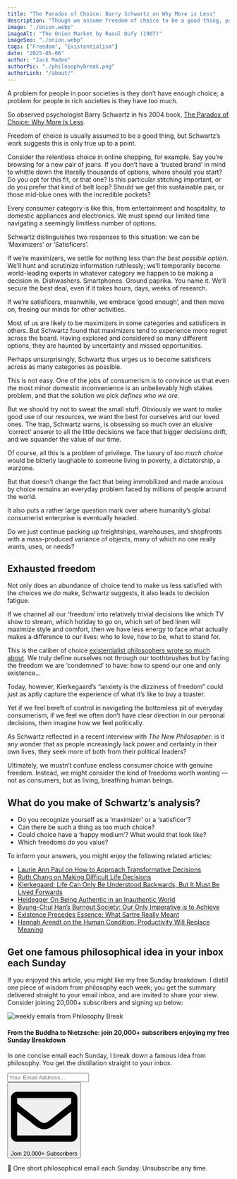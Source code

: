 ```yaml
---
title: "The Paradox of Choice: Barry Schwartz on Why More is Less"
description: "Though we assume freedom of choice to be a good thing, psychologist Barry Schwartz suggests too much choice fills us with anxiety and regret, and could lead people to seek more direction and control from their political leaders."
image: "./onion.webp"
imageAlt: "The Onion Market by Raoul Dufy (1907)"
imageSeo: "./onion.webp"
tags: ["Freedom", "Existentialism"]
date: "2025-05-06"
author: "Jack Maden"
authorPic: "./philosophybreak.png"
authorLink: "/about/"
---
```


<span class="big-letter">A</span> problem for people in poor societies is they don’t have enough choice; a problem for people in rich societies is they have too much. 

So observed psychologist Barry Schwartz in his 2004 book, <a target="_blank" rel="noopener noreferrer sponsored" href="https://amzn.to/4j0QwAh">The Paradox of Choice: Why More Is Less</a>. 

Freedom of choice is usually assumed to be a good thing, but Schwartz’s work suggests this is only true up to a point. 

Consider the relentless choice in online shopping, for example. Say you’re browsing for a new pair of jeans. If you don’t have a ‘trusted brand’ in mind to whittle down the literally thousands of options, where should you start? Do you opt for this fit, or that one? Is this particular stitching important, or do you prefer that kind of belt loop? Should we get this sustainable pair, or those mid-blue ones with the incredible pockets?

Every consumer category is like this, from entertainment and hospitality, to domestic appliances and electronics. We must spend our limited time navigating a seemingly limitless number of options.

Schwartz distinguishes two responses to this situation: we can be ‘Maximizers’ or ‘Satisficers’. 

If we’re maximizers, we settle for nothing less than _the best possible option_. We’ll hunt and scrutinize information ruthlessly; we’ll temporarily become world-leading experts in whatever category we happen to be making a decision in. Dishwashers. Smartphones. Ground paprika. You name it. We’ll secure the best deal, even if it takes hours, days, weeks of research. 

If we’re satisficers, meanwhile, we embrace ‘good enough’, and then move on, freeing our minds for other activities.

Most of us are likely to be maximizers in some categories and satisficers in others. But Schwartz found that maximizers tend to experience more regret across the board. Having explored and considered so many different options, they are haunted by uncertainty and missed opportunities.

Perhaps unsurprisingly, Schwartz thus urges us to become satisficers across as many categories as possible. 

This is not easy. One of the jobs of consumerism is to convince us that even the most minor domestic inconvenience is an unbelievably high stakes problem, and that the solution we pick _defines who we are._

But we should try not to sweat the small stuff. Obviously we want to make good use of our resources, we want the best for ourselves and our loved ones. The trap, Schwartz warns, is obsessing so much over an elusive ‘correct’ answer to all the little decisions we face that bigger decisions drift, and we squander the value of our time. 

Of course, all this is a problem of privilege. The luxury of _too much choice_ would be bitterly laughable to someone living in poverty, a dictatorship, a warzone.

But that doesn’t change the fact that being immobilized and made anxious by choice remains an everyday problem faced by millions of people around the world.

It also puts a rather large question mark over where humanity’s global consumerist enterprise is eventually headed.

Do we just continue packing up freightships, warehouses, and shopfronts with a mass-produced variance of objects, many of which no one really wants, uses, or needs?

## Exhausted freedom

<span class="big-letter">N</span>ot only does an abundance of choice tend to make us less satisfied with the choices we _do_ make, Schwartz suggests, it also leads to decision fatigue. 

If we channel all our ‘freedom’ into relatively trivial decisions like which TV show to stream, which holiday to go on, which set of bed linen will maximize style and comfort, then we have less energy to face what actually makes a difference to our lives: who to love, how to be, what to stand for.

This is the caliber of choice [existentialist philosophers wrote so much about](/articles/what-is-existentialism-3-core-principles-of-existentialist-philosophy/). We truly define ourselves not through our toothbrushes but by facing the freedom we are ‘condemned’ to have: how to spend our one and only existence…

Today, however, Kierkegaard’s “anxiety is the dizziness of freedom” could just as aptly capture the experience of what it’s like to buy a toaster.

Yet if we feel bereft of control in navigating the bottomless pit of everyday consumerism, if we feel we often don’t have clear direction in our personal decisions, then imagine how we feel politically.

As Schwartz reflected in a recent interview with _The New Philosopher:_ is it any wonder that as people increasingly lack power and certainty in their own lives, they seek more of both from their political leaders?

Ultimately, we mustn’t confuse endless consumer choice with genuine freedom. Instead, we might consider the kind of freedoms worth wanting — not as consumers, but as living, breathing human beings.

## What do you make of Schwartz’s analysis?

- Do you recognize yourself as a ‘maximizer’ or a ‘satisficer’?
- Can there be such a thing as too much choice?
- Could choice have a ‘happy medium’? What would that look like?
- Which freedoms do you value?

To inform your answers, you might enjoy the following related articles:

- [Laurie Ann Paul on How to Approach Transformative Decisions](/articles/laurie-ann-paul-on-how-to-approach-transformative-decisions/)
- [Ruth Chang on Making Difficult Life Decisions](/articles/ruth-chang-on-making-difficult-life-decisions/)
- [Kierkegaard: Life Can Only Be Understood Backwards, But It Must Be Lived Forwards](/articles/kierkegaard-life-can-only-be-understood-backwards-but-must-be-lived-forwards/)
- [Heidegger On Being Authentic in an Inauthentic World](/articles/heidegger-on-being-authentic-in-an-inauthentic-world/)
- [Byung-Chul Han’s Burnout Society: Our Only Imperative is to Achieve](/articles/byung-chul-han-burnout-society-our-only-imperative-is-to-achieve/)
- [Existence Precedes Essence: What Sartre Really Meant](/articles/existence-precedes-essence-what-sartre-really-meant/)
- [Hannah Arendt on the Human Condition: Productivity Will Replace Meaning](/articles/hannah-arendt-on-the-human-condition-productivity-will-replace-meaning/)

## Get one famous philosophical idea in your inbox each Sunday

<span class="big-letter">I</span>f you enjoyed this article, you might like my free Sunday breakdown. I distill one piece of wisdom from philosophy each week; you get the summary delivered straight to your email inbox, and are invited to share your view. Consider joining 20,000+ subscribers and signing up below:

<!--big subscribe-->
<div class="course-promo darkradial-background subscribe text-center">
    <img src="/static/6313d50bc32799a6c869239128784c7b/e7f7a/weekly-break.webp" alt="weekly emails from Philosophy Break">
    <h4>From the Buddha to Nietzsche: join 20,000+ subscribers enjoying my free Sunday Breakdown</h4>
    <p class="small-grey-font no-mar-bottom">In one concise email each Sunday, I break down a famous idea from philosophy. You get the distillation straight to your inbox.</p>
    <div class="small-pad-top">
        <form action="https://app.convertkit.com/forms/5812400/subscriptions" method="post" data-sv-form="5812400" data-uid="be0e52d3c0" data-format="inline" data-version="6" data-options="{&quot;settings&quot;:{&quot;after_subscribe&quot;:{&quot;action&quot;:&quot;message&quot;,&quot;success_message&quot;:&quot;Thank you, philosopher! Your welcome email will land in your inbox shortly.&quot;,&quot;redirect_url&quot;:&quot;/thank-you/&quot;},&quot;analytics&quot;:{&quot;google&quot;:null,&quot;fathom&quot;:null,&quot;facebook&quot;:null,&quot;segment&quot;:null,&quot;pinterest&quot;:null,&quot;sparkloop&quot;:null,&quot;googletagmanager&quot;:null},&quot;modal&quot;:{&quot;trigger&quot;:&quot;timer&quot;,&quot;scroll_percentage&quot;:null,&quot;timer&quot;:5,&quot;devices&quot;:&quot;all&quot;,&quot;show_once_every&quot;:15},&quot;powered_by&quot;:{&quot;show&quot;:false,&quot;url&quot;:&quot;https://convertkit.com/features/forms?utm_campaign=poweredby&amp;utm_content=form&amp;utm_medium=referral&amp;utm_source=dynamic&quot;},&quot;recaptcha&quot;:{&quot;enabled&quot;:false},&quot;return_visitor&quot;:{&quot;action&quot;:&quot;show&quot;,&quot;custom_content&quot;:&quot;&quot;},&quot;slide_in&quot;:{&quot;display_in&quot;:&quot;bottom_right&quot;,&quot;trigger&quot;:&quot;timer&quot;,&quot;scroll_percentage&quot;:null,&quot;timer&quot;:5,&quot;devices&quot;:&quot;all&quot;,&quot;show_once_every&quot;:15},&quot;sticky_bar&quot;:{&quot;display_in&quot;:&quot;top&quot;,&quot;trigger&quot;:&quot;timer&quot;,&quot;scroll_percentage&quot;:null,&quot;timer&quot;:5,&quot;devices&quot;:&quot;all&quot;,&quot;show_once_every&quot;:15}},&quot;version&quot;:&quot;6&quot;}" min-width="400 500 600 700 800">
        <div data-style="clean"><ul data-element="errors" data-group="alert"></ul><div data-element="fields" data-stacked="false">
            <div>
                <input name="email_address" aria-label="Your Email Address..." placeholder="Your Email Address..." required type="email" />
            </div>
            <button class="button primary" type="submit" data-element="submit"><div><div></div><div></div><div></div></div><span><svg xmlns="http://www.w3.org/2000/svg" viewBox="0 0 512 512"><path d="M464 64H48C21.49 64 0 85.49 0 112v288c0 26.51 21.49 48 48 48h416c26.51 0 48-21.49 48-48V112c0-26.51-21.49-48-48-48zm0 48v40.805c-22.422 18.259-58.168 46.651-134.587 106.49-16.841 13.247-50.201 45.072-73.413 44.701-23.208.375-56.579-31.459-73.413-44.701C106.18 199.465 70.425 171.067 48 152.805V112h416zM48 400V214.398c22.914 18.251 55.409 43.862 104.938 82.646 21.857 17.205 60.134 55.186 103.062 54.955 42.717.231 80.509-37.199 103.053-54.947 49.528-38.783 82.032-64.401 104.947-82.653V400H48z"/></svg>Join 20,000+ Subscribers</span></button>
            </div>
            </div>
        </form>
        <p class="tiny-mar-top no-mar-bottom review-font">💭 One short philosophical email each Sunday. Unsubscribe any time.</p>
    </div>
</div>
</div>
